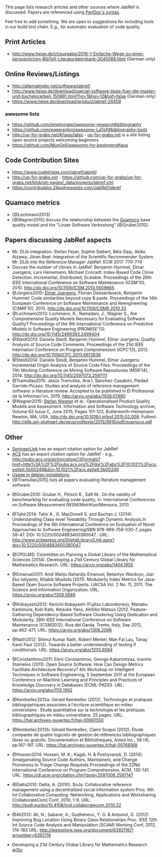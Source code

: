 This page lists research articles and other sources where JabRef is discussed.
Papers are referenced using [PanDoc's syntax](http://pandoc.org/README.html#citations).

Feel free to add something. We are open to suggestions for including tools in our build tool chain. E.g., for automatic evaluation of code quality.

## Print Articles

- http://www.heise.de/ct/ausgabe/2016-1-Einfache-Wege-zu-einer-persoenlichen-BibTeX-Literaturdatenbank-3045068.html (German only)

## Online Reviews/Listings

- http://alternativeto.net/software/jabref/
- http://www.heise.de/download/special-software-tipps-fuer-die-master-und-bachelorarbeit-150891.html?hg=1&hgi=12&hgf=false (German only)
- https://www.heise.de/download/product/jabref-24459

### awesome lists

- https://github.com/emptymalei/awesome-research#bibliography
- https://github.com/egeerardyn/awesome-LaTeX#bibliography-tools
- http://up-for-grabs.net/#/tags/latex - [up-for-grabs.net](http://up-for-grabs.net) is a site listing open source projects welcoming beginners
- https://github.com/MunGell/awesome-for-beginners#java

## Code Contribution Sites

- https://www.codetriage.com/jabref/jabref/
- http://up-for-grabs.net - https://github.com/up-for-grabs/up-for-grabs.net/blob/gh-pages/_data/projects/jabref.yml
- https://contribulator.24pullrequests.com/JabRef/jabref

## Quamaco metrics

* [@Lochmann2013]
* [@Wagner2015] discuss the relationship between the [Quamoco](http://www.quamoco.de/) base quality model and the "Linzer Software Verkostung" [@Gruber2010].

## Papers discussing JabRef aspects

* Mr. DLib integration: Stefan Feyer, Sophie Siebert, Béla Gipp, Akiko Aizawa, Jöran Beel:
Integration of the Scientific Recommender System Mr. DLib into the Reference Manager JabRef. ECIR 2017: 770-774
* Discuss the number of clones in JabRef: Benjamin Hummel, Elmar Juergens, Lars Heinemann, Michael Conradt: Index-Based Code Clone Detection: Incremental, Distributed, Scalable. Proceedings of the 26th IEEE International Conference on Software Maintenance (ICSM’10), 2010. http://dx.doi.org/10.1109/ICSM.2010.5609665
* @Jürgens2010: [Elmar Juergens], Florian Deissenboeck, Benjamin Hummel: Code similarities beyond copy & paste. Proceedings of the 14th European Conference on Software Maintenance and Reengineering (CSMR’10), 2010. http://dx.doi.org/10.1109/CSMR.2010.33
* @Lochmann2013: Lochmann, K., Ramadani, J., Wagner S., Are Comprehensive Quality Models Necessary for Evaluating Software Quality? Proceedings of the 9th International Conference on Predictive Models in Software Engineering (PROMISE'13). http://dx.doi.org/10.1145/2499393.2499404
* @Steidl2013: Daniela Steidl, Benjamin Hummel, Elmar Juergens: Quality Analysis of Source Code Comments. Proceedings of the 21st IEEE Internation Conference on Program Comprehension (ICPC’13), 2013. http://dx.doi.org/10.1109/ICPC.2013.6613836
* @Steidl2014: Daniela Steidl, Benjamin Hummel, Elmar Juergens: Incremental Origin Analysis of Source Code Files. Proceedings of the 11th Working Conference on Mining Software Repositories (MSR’14), 2014. http://dx.doi.org/10.1145/2597073.2597111
* @Tramullas2015: Jesús Tramullas, Ana I. Sánchez-Casabón, Piedad Garrido-Picazo: Studies and analysis of reference management software: a literature review. Accepted to be published in El Profesional de la Informaci\'on, 2015,  http://arxiv.org/abs/1508.07480
* @Wagner2015: [Stefan Wagner] et al.: Operationalised Product Quality Models and Assessment. Information and Software Technology archive, Volume 62 Issue C, June 2015, Pages 101-123, Butterworth-Heinemann Newton, MA, USA, http://dx.doi.org/10.1016/j.infsof.2015.02.009. Fulltext: http://elib.uni-stuttgart.de/opus/volltexte/2015/9916/pdf/quamoco.pdf

## Other

- [SpringerLink](http://link.springer.com/) has an export citation option for JabRef
- [ACS](http://pubs.acs.org/) has an export citation option for JabRef - e.g., http://pubs.acs.org/action/showCitFormats?href=http%3A%2F%2Fpubs.acs.org%2Fdoi%2Fabs%2F10.1021%2Facs.estlett.5b00249&doi=10.1021%2Facs.estlett.5b00249
- [Usage in debian installations](https://qa.debian.org/popcon-graph.php?packages=jabref&show_installed=on&show_vote=on&show_old=on&want_legend=on&want_ticks=on&from_date=&to_date=&hlght_date=&date_fmt=%25Y-%25m&beenhere=1).
- [@Tramullas2015] lists all papers evaluating literature management software.
* @Gruber2010: Gruber H., Plösch R., Saft M.: On the validity of benchmarking for evaluating code quality, in: International Conferences on Software Measurement IWSM/MetriKon/Mensura, 2010. 
* @Tahir2014: Tahir A., G. MacDonell S. and Buchan J. (2014). Understanding Class-level Testability Through Dynamic Analysis.In Proceedings of the 9th International Conference on Evaluation of Novel Approaches to Software EngineeringISBN 978-989-758-030-7, pages 38-47. DOI: 10.5220/0004883400380047 . URL: http://www.scitepress.org/DigitalLibrary/Link.aspx?doi=10.5220/0004883400380047
* @CPGLMS: Committee on Planning a Global Library of the Mathematical Sciences (2014). Developing a 21st Century Global Library for Mathematics Research. URL: https://arxiv.org/abs/1404.1905
* @Emanuel2011: Andi Wahju Rahardjo Emanuel, Retantyo Wardoyo, Jazi Eko Istiyanto, Khabib Mustofa (2011). Modularity Index Metrics for Java-Based Open Source Software Projects. IJACSA Vol. 2 No. 11, 2011. The Science and Information Organization. URL: https://arxiv.org/abs/1309.5689
* @Kobayashi2012: Kenichi Kobayashi (Fujitsu Laboratories), Manabu Kamimura, Koki Kato, Keisuke Yano, Akihiko Matsuo (2012. Feature-Gathering Dependency-Based Software Clustering Using Dedication and Modularity. 28th IEEE International Conference on Software Maintenance (ICSM2012), Riva del Garda, Trento, Italy, Sep 2012, pp.462-471. URL: https://arxiv.org/abs/1306.2096
* @Nath2012: Shimul Kumar Nath, Robert Merkel, Man Fai Lau, Tanay Kanti Paul (2012). Towards a better understanding of testing if conditionals. URL: https://arxiv.org/abs/1205.6594
* @Constantinou2011: Eleni Constantinou, George Kakarontzas, Ioannis Stamelos (2011). Open Source Software: How Can Design Metrics Facilitate Architecture Recovery? 4th Workshop on Intelligent Techniques in Software Engineering, 5 September 2011 at the European Conference on Machine Learning and Principles and Practices of Knowledge Discovery in Databases (ECML-PKDD). URL: https://arxiv.org/abs/1110.1992 
* @Kembellec2012a:  Gérald Kembellec (2012). Technologie et pratiques bibliographiques associées à l'écriture scientifique en milieu universitaire : Étude quantitative sur la technologie et les pratiques bibliographiques en milieu universitaire. 25 pages. URL: https://hal.archives-ouvertes.fr/hal-00661550
* @Kembellec2012b:  Gérald Kembellec, Claire Scopsi (2012). Étude comparée de quatre logiciels de gestion de références bibliographiques libres ou gratuits. Documentation et Bibliotheques, Asted Inc., 58 (4), pp.187-197. URL: https://hal.archives-ouvertes.fr/hal-00768168
* @Hossen2014: Hossen, M. K.; Kagdi, H. & Poshyvanyk, D. (2014). Amalgamating Source Code Authors, Maintainers, and Change Proneness to Triage Change Requests Proceedings of the 22Nd International Conference on Program Comprehension, ACM, 130-141. URL: https://dl.acm.org/citation.cfm?doid=2597008.2597147
* @Datta2010: Datta, A. (2010). SoJa: Collaborative reference management using a decentralized social information system Proc. 6th Int Collaborative Computing: Networking, Applications and Worksharing (CollaborateCom) Conf, 2010, 1-9. URL: http://eudl.eu/doi/10.4108/icst.collaboratecom.2010.32
* @Ali2012: Ali, N.; Sabané, A.; Guéhéneuc, Y. G. & Antoniol, G. (2012) Improving Bug Location Using Binary Class Relationships Proc. IEEE 12th Int Source Code Analysis and Manipulation (SCAM) Working Conf, 2012, 174-183 URL: http://ieeexplore.ieee.org/document/6392116/?arnumber=6392116
* Developing a 21st Century Global Library for Mathematics Research [arXiv](https://arxiv.org/abs/1404.1905)

  [Elmar Juergens]: https://www.cqse.eu/de/team/elmar-juergens/
  [Stefan Wagner]: http://www.uni-stuttgart.de/hkom/experten/experten/wagner.html